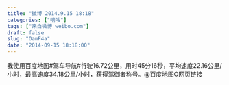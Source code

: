 ```yaml
---
title: "微博 2014.9.15 18:18"
categories: ["嘀咕"]
tags: ["来自微博 weibo.com"]
draft: false
slug: "OamF4a"
date: "2014-09-15 18:18:00"
---
```


<p>我使用百度地图#驾车导航#行驶16.72公里，用时45分16秒，平均速度22.16公里/小时，最高速度34.18公里/小时，获得驾御者称号。@百度地图O网页链接 ​​​​</p>
